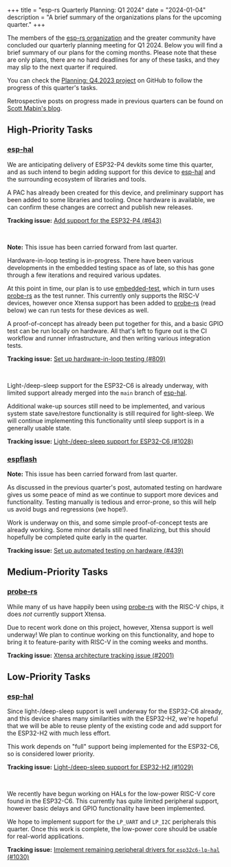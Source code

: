 +++
title       = "esp-rs Quarterly Planning: Q1 2024"
date        = "2024-01-04"
description = "A brief summary of the organizations plans for the upcoming quarter."
+++

The members of the [esp-rs organization] and the greater community have concluded our quarterly planning meeting for Q1 2024. Below you will find a brief summary of our plans for the coming months. Please note that these are only plans, there are no hard deadlines for any of these tasks, and they may slip to the next quarter if required.

You can check the [Planning: Q4.2023 project] on GitHub to follow the progress of this quarter's tasks.

Retrospective posts on progress made in previous quarters can be found on [Scott Mabin's blog].

[esp-rs organization]: https://github.com/esp-rs/
[planning: q4.2023 project]: https://github.com/orgs/esp-rs/projects/2/views/17
[scott mabin's blog]: https://mabez.dev/blog/posts/

## High-Priority Tasks

### [esp-hal]

We are anticipating delivery of ESP32-P4 devkits some time this quarter, and as such intend to begin adding support for this device to [esp-hal] and the surrounding ecosystem of libraries and tools.

A PAC has already been created for this device, and preliminary support has been added to some libraries and tooling. Once hardware is available, we can confirm these changes are correct and publish new releases.

**Tracking issue:** [Add support for the ESP32-P4 (#643)]

[esp-hal]: https://github.com/esp-rs/esp-hal
[Add support for the ESP32-P4 (#643)]: https://github.com/esp-rs/esp-hal/issues/643

<br />

**Note:** This issue has been carried forward from last quarter.

Hardware-in-loop testing is in-progress. There have been various developments in the embedded testing space as of late, so this has gone through a few iterations and required various updates.

At this point in time, our plan is to use [embedded-test], which in turn uses [probe-rs] as the test runner. This currently only supports the RISC-V devices, however once Xtensa support has been added to [probe-rs] (read below) we can run tests for these devices as well.

A proof-of-concept has already been put together for this, and a basic GPIO test can be run locally on hardware. All that's left to figure out is the CI workflow and runner infrastructure, and then writing various integration tests.

**Tracking issue:** [Set up hardware-in-loop testing (#809)]

[embedded-test]: https://github.com/probe-rs/embedded-test
[probe-rs]: https://github.com/probe-rs/probe-rs
[Set up hardware-in-loop testing (#809)]: https://github.com/esp-rs/esp-hal/issues/809

<br />

Light-/deep-sleep support for the ESP32-C6 is already underway, with limited support already merged into the `main` branch of [esp-hal].

Additional wake-up sources still need to be implemented, and various system state save/restore functionality is still required for light-sleep. We will continue implementing this functionality until sleep support is in a generally usable state.

**Tracking issue:** [Light-/deep-sleep support for ESP32-C6 (#1028)]

[Light-/deep-sleep support for ESP32-C6 (#1028)]: https://github.com/esp-rs/esp-hal/issues/1028

### [espflash]

**Note:** This issue has been carried forward from last quarter.

As discussed in the previous quarter's post, automated testing on hardware gives us some peace of mind as we continue to support more devices and functionality. Testing manually is tedious and error-prone, so this will help us avoid bugs and regressions (we hope!).

Work is underway on this, and some simple proof-of-concept tests are already working. Some minor details still need finalizing, but this should hopefully be completed quite early in the quarter.

**Tracking issue:** [Set up automated testing on hardware (#439)]

[espflash]: https://github.com/esp-rs/espflash
[Set up automated testing on hardware (#439)]: https://github.com/esp-rs/espflash/issues/439

## Medium-Priority Tasks

### [probe-rs]

While many of us have happily been using [probe-rs] with the RISC-V chips, it does _not_ currently support Xtensa.

Due to recent work done on this project, however, Xtensa support is well underway! We plan to continue working on this functionality, and hope to bring it to feature-parity with RISC-V in the coming weeks and months.

**Tracking issue:** [Xtensa architecture tracking issue (#2001)]

[Xtensa architecture tracking issue (#2001)]: https://github.com/probe-rs/probe-rs/issues/2001

## Low-Priority Tasks

### [esp-hal]

Since light-/deep-sleep support is well underway for the ESP32-C6 already, and this device shares many similarities with the ESP32-H2, we're hopeful that we will be able to reuse plenty of the existing code and add support for the ESP32-H2 with much less effort.

This work depends on "full" support being implemented for the ESP32-C6, so is considered lower priority.

**Tracking issue:** [Light-/deep-sleep support for ESP32-H2 (#1029)]

[Light-/deep-sleep support for ESP32-H2 (#1029)]: https://github.com/esp-rs/esp-hal/issues/1029

<br />

We recently have begun working on HALs for the low-power RISC-V core found in the ESP32-C6. This currently has quite limited peripheral support, however basic delays and GPIO functionality have been implemented.

We hope to implement support for the `LP_UART` and `LP_I2C` peripherals this quarter. Once this work is complete, the low-power core should be usable for real-world applications.

**Tracking issue:** [Implement remaining peripheral drivers for `esp32c6-lp-hal` (#1030)]

[Implement remaining peripheral drivers for `esp32c6-lp-hal` (#1030)]: https://github.com/esp-rs/esp-hal/issues/1030
